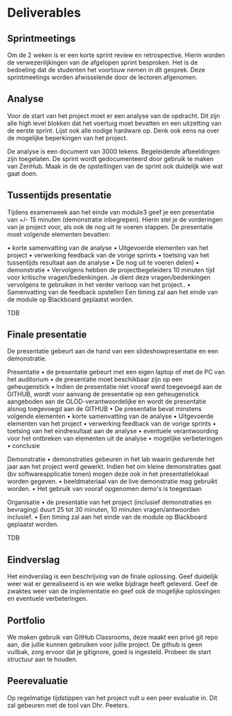 # Deliverables

## Sprintmeetings
Om de 2 weken is er een korte sprint review en retrospective. Hierin worden de
verwezenlijkingen van de afgelopen sprint besproken. Het is de bedoeling dat de
studenten het voortouw nemen in dit gesprek. Deze sprintmeetings worden
afwisselende door de lectoren afgenomen.

## Analyse
Voor de start van het project moet er een analyse van de opdracht. Dit zijn
alle high level blokken dat het voertuig moet bevatten en een uitzetting van de
eerste sprint. Lijst ook alle nodige hardware op. Denk ook eens na over de
mogelijke beperkingen van het project.

De analyse is een document van 3000 tekens. Begeleidende afbeeldingen zijn
toegelaten. De sprint wordt gedocumenteerd door gebruik te maken van ZenHub.
Maak in de de opstellingen van de sprint ook duidelijk wie wat gaat doen. 


## Tussentijds presentatie
Tijdens examenweek aan het einde van module3 geef je een presentatie van +/- 15 minuten (demonstratie inbegrepen).
Hierin stel je de vorderingen van je project voor, als ook de nog uit te voeren stappen. 
De presentatie moet volgende elementen bevatten:

•	korte samenvatting van de analyse
•	Uitgevoerde elementen van het project
•	verwerking feedback van de vorige sprints
•	toetsing van het tussentijds resultaat aan de analyse
•	De nog uit te voeren delen)
•	demonstratie
•	Vervolgens hebben de projectbegeleiders 10 minuten tijd voor kritische vragen/bedenkingen. Je dient deze vragen/bedenkingen vervolgens te gebruiken in het verder verloop van het project..
•	Samenvatting van de feedback opstellen
Een timing zal aan het einde van de module op Blackboard geplaatst worden.

TDB

## Finale presentatie

De presentatie gebeurt aan de hand van een slideshowpresentatie en een demonstratie.

Presentatie
•	de presentatie gebeurt met een eigen laptop of met de PC van het auditorium
•	de presentatie moet beschikbaar zijn op een geheugenstick
•	Indien de presentatie niet vooraf werd toegevoegd aan de GITHUB, wordt voor aanvang de presentatie op een geheugenstick aangeboden aan de OLOD-verantwoordelijke en wordt de presentatie alsnog toegevoegd aan de GITHUB
•	De presentatie bevat minstens volgende elementen
    •	korte samenvatting van de analyse
    •	Uitgevoerde elementen van het project
    •	verwerking feedback van de vorige sprints
    •	toetsing van het eindresultaat aan de analyse
    •	eventuele verantwoording voor het ontbreken van elementen uit de analyse
    •	mogelijke verbeteringen
    •	conclusie

Demonstratie
•	demonstraties gebeuren in het lab waarin gedurende het jaar aan het project werd gewerkt. Indien het om kleine demonstraties gaat (bv softwareapplicatie tonen) mogen deze ook in het presentatielokaal worden gegeven.
•	beeldmateriaal van de live demonstratie mag gebruikt worden.
•	Het gebruik van vooraf opgenomen demo's is toegestaan

Organisatie
•	de presentatie van het project (inclusief demonstraties en bevraging) duurt 25 tot 30 minuten, 10 minuten vragen/antwoorden inclusief.
•	Een timing zal aan het einde van de module op Blackboard geplaatst worden.



TDB

## Eindverslag

Het eindverslag is een beschrijving van de finale oplossing. Geef duidelijk
weer wat er gerealiseerd is en wie welke bijdrage heeft geleverd. Geef de
zwaktes weer van de implementatie en geef ook de mogelijke oplossingen en
eventuele verbeteringen.

## Portfolio

We maken gebruik van GitHub Classrooms, deze maakt een privé git repo aan, die
jullie kunnen gebruiken voor jullie project. De github is geen vuilbak, zorg
ervoor dat je gitignore, goed is ingesteld. Probeer de start structuur aan te
houden. 

## Peerevaluatie

Op regelmatige tijdstippen van het project vult u een peer evaluatie in. Dit
zal gebeuren met de tool van Dhr. Peeters.



